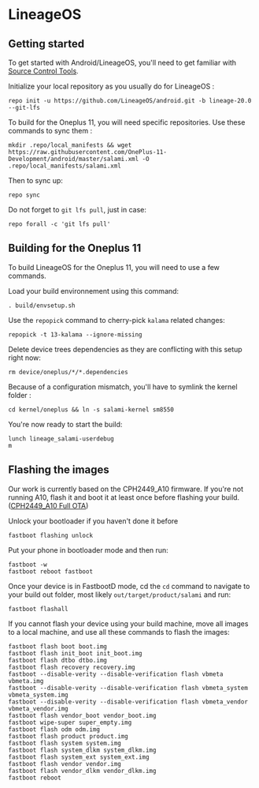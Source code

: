 LineageOS
===========

Getting started
---------------

To get started with Android/LineageOS, you'll need to get familiar with [Source Control Tools](https://source.android.com/setup/develop).

Initialize your local repository as you usually do for LineageOS :
```
repo init -u https://github.com/LineageOS/android.git -b lineage-20.0 --git-lfs
```
To build for the Oneplus 11, you will need specific repositories. Use these commands to sync them :
```
mkdir .repo/local_manifests && wget https://raw.githubusercontent.com/OnePlus-11-Development/android/master/salami.xml -O .repo/local_manifests/salami.xml
```
Then to sync up:
```
repo sync
```
Do not forget to `git lfs pull`, just in case:
```
repo forall -c 'git lfs pull'
```


Building for the Oneplus 11
------------------
To build LineageOS for the Oneplus 11, you will need to use a few commands.

Load your build environnement using this command:
```
. build/envsetup.sh
```
Use the `repopick` command to cherry-pick `kalama` related changes:
```
repopick -t 13-kalama --ignore-missing
```
Delete device trees dependencies as they are conflicting with this setup right now:
```
rm device/oneplus/*/*.dependencies
```
Because of a configuration mismatch, you'll have to symlink the kernel folder :
```
cd kernel/oneplus && ln -s salami-kernel sm8550
```
You're now ready to start the build:
```
lunch lineage_salami-userdebug
m
```


Flashing the images
------------------
Our work is currently based on the CPH2449_A10 firmware. If you're not running A10, flash it and boot it at least once before flashing your build. ([CPH2449_A10 Full OTA](https://gauss-componentotacostmanual-eu.allawnofs.com/remove-0dc1e9b2e9f2d9a437851009a5949a79/component-ota/23/06/14/77b53202e03140dfa3c4728d26f9325b.zip))

Unlock your bootloader if you haven't done it before
```
fastboot flashing unlock
```
Put your phone in bootloader mode and then run:
```
fastboot -w
fastboot reboot fastboot
```
Once your device is in FastbootD mode, cd the `cd` command to navigate to your build out folder, most likely `out/target/product/salami` and run:
```
fastboot flashall
```
If you cannot flash your device using your build machine, move all images to a local machine, and use all these commands to flash the images:
```
fastboot flash boot boot.img
fastboot flash init_boot init_boot.img
fastboot flash dtbo dtbo.img
fastboot flash recovery recovery.img
fastboot --disable-verity --disable-verification flash vbmeta vbmeta.img
fastboot --disable-verity --disable-verification flash vbmeta_system vbmeta_system.img
fastboot --disable-verity --disable-verification flash vbmeta_vendor vbmeta_vendor.img
fastboot flash vendor_boot vendor_boot.img
fastboot wipe-super super_empty.img
fastboot flash odm odm.img
fastboot flash product product.img
fastboot flash system system.img
fastboot flash system_dlkm system_dlkm.img
fastboot flash system_ext system_ext.img
fastboot flash vendor vendor.img
fastboot flash vendor_dlkm vendor_dlkm.img
fastboot reboot
```
